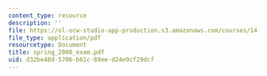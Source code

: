 ```yaml
---
content_type: resource
description: ''
file: https://ol-ocw-studio-app-production.s3.amazonaws.com/courses/14-20-industrial-organization-and-public-policy-spring-2003/d32be48d5706b61c89eed24e9cf29dcf_spring_2000_exam.pdf
file_type: application/pdf
resourcetype: Document
title: spring_2000_exam.pdf
uid: d32be48d-5706-b61c-89ee-d24e9cf29dcf
---
```

